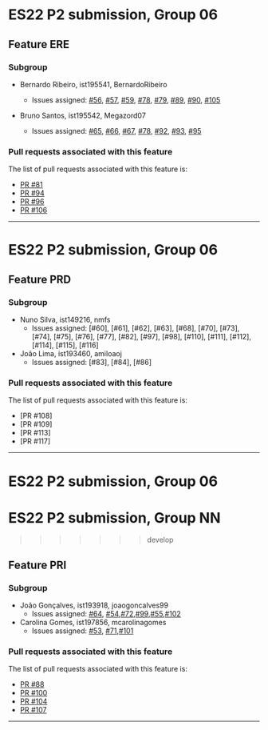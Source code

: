 # ES22 P2 submission, Group 06

## Feature ERE

### Subgroup 
 - Bernardo Ribeiro, ist195541, BernardoRibeiro
   + Issues assigned: [#56](https://github.com/tecnico-softeng-2022/es22-06/issues/56), [#57](https://github.com/tecnico-softeng-2022/es22-06/issues/57), [#59](https://github.com/tecnico-softeng-2022/es22-06/issues/59), [#78](https://github.com/tecnico-softeng-2022/es22-06/issues/78), [#79](https://github.com/tecnico-softeng-2022/es22-06/issues/79), [#89](https://github.com/tecnico-softeng-2022/es22-06/issues/89), [#90](https://github.com/tecnico-softeng-2022/es22-06/issues/90), [#105](https://github.com/tecnico-softeng-2022/es22-06/issues/105)
 - Bruno Santos, ist195542, Megazord07

   + Issues assigned: [#65](https://github.com/tecnico-softeng-2022/es22-06/issues/65), [#66](https://github.com/tecnico-softeng-2022/es22-06/issues/66), [#67](https://github.com/tecnico-softeng-2022/es22-06/issues/67), [#78](https://github.com/tecnico-softeng-2022/es22-06/issues/78), [#92](https://github.com/tecnico-softeng-2022/es22-06/issues/92), [#93](https://github.com/tecnico-softeng-2022/es22-06/issues/93), [#95](https://github.com/tecnico-softeng-2022/es22-06/issues/95)
 
### Pull requests associated with this feature

The list of pull requests associated with this feature is:

 - [PR #81](https://github.com/tecnico-softeng-2022/es22-06/pull/81)
 - [PR #94](https://github.com/tecnico-softeng-2022/es22-06/pull/94)
 - [PR #96](https://github.com/tecnico-softeng-2022/es22-06/pull/96)
 - [PR #106](https://github.com/tecnico-softeng-2022/es22-06/pull/106)

---

# ES22 P2 submission, Group 06


## Feature PRD

### Subgroup

 - Nuno Silva, ist149216, nmfs
   + Issues assigned: [#60], [#61], [#62], [#63], [#68], [#70], [#73], [#74], [#75], [#76], [#77], [#82], [#97], [#98], [#110], [#111], [#112], [#114], [#115], [#116]
 - João Lima, ist193460, amiloaoj
   + Issues assigned: [#83], [#84], [#86]

 
### Pull requests associated with this feature

The list of pull requests associated with this feature is:


 - [PR #108]
 - [PR #109]
 - [PR #113]
 - [PR #117]
---

# ES22 P2 submission, Group 06


# ES22 P2 submission, Group NN
>>>>>>> develop

## Feature PRI

### Subgroup
 - João Gonçalves, ist193918, joaogoncalves99
   + Issues assigned: [#64](https://github.com/tecnico-softeng-2022/es22-06/issues/64), [#54](https://github.com/tecnico-softeng-2022/es22-06/issues/54),[#72](https://github.com/tecnico-softeng-2022/es22-06/issues/72),[#99](https://github.com/tecnico-softeng-2022/es22-06/issues/99),[#55](https://github.com/tecnico-softeng-2022/es22-06/issues/55),[#102](https://github.com/tecnico-softeng-2022/es22-06/issues/102)
 - Carolina Gomes, ist197856, mcarolinagomes
   + Issues assigned: [#53](https://github.com/tecnico-softeng-2022/es22-06/issues/53), [#71](https://github.com/tecnico-softeng-2022/es22-06/issues/71),[#101](https://github.com/tecnico-softeng-2022/es22-06/issues/101)
 
### Pull requests associated with this feature

The list of pull requests associated with this feature is:

 - [PR #88](https://github.com/tecnico-softeng-2022/es22-06/pull/88)
 - [PR #100](https://github.com/tecnico-softeng-2022/es22-06/pull/100)
 - [PR #104](https://github.com/tecnico-softeng-2022/es22-06/pull/104)
 - [PR #107](https://github.com/tecnico-softeng-2022/es22-06/pull/107)

---
